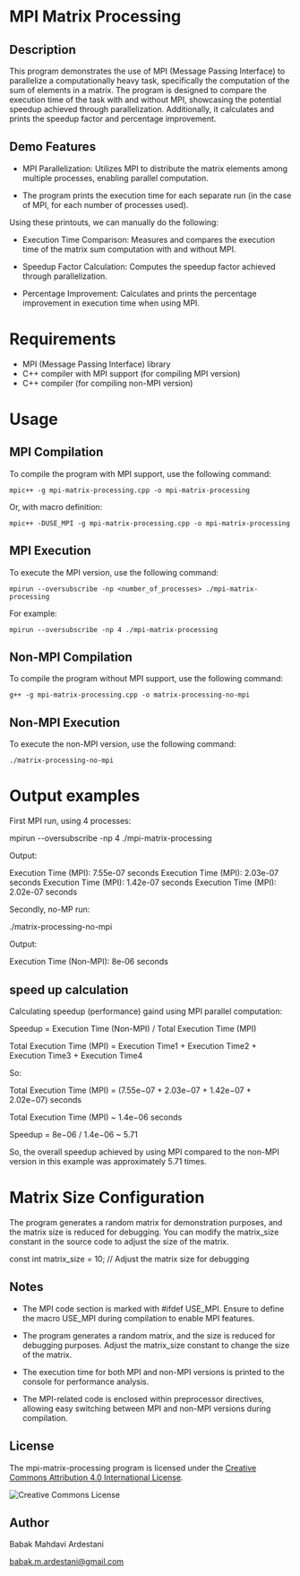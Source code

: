 # MPI Matrix Processing 

## Description

This program demonstrates the use of MPI (Message Passing Interface) to parallelize a computationally heavy task, specifically the computation of the sum of elements in a matrix. The program is designed to compare the execution time of the task with and without MPI, showcasing the potential speedup achieved through parallelization. Additionally, it calculates and prints the speedup factor and percentage improvement.

## Demo Features

- MPI Parallelization: Utilizes MPI to distribute the matrix elements among multiple processes, enabling parallel computation.

- The program prints the execution time for each separate run (in the case of MPI, for each number of processes used).

Using these printouts, we can manually do the following:

- Execution Time Comparison: Measures and compares the execution time of the matrix sum computation with and without MPI.

- Speedup Factor Calculation: Computes the speedup factor achieved through parallelization.

- Percentage Improvement: Calculates and prints the percentage improvement in execution time when using MPI.

# Requirements

- MPI (Message Passing Interface) library
- C++ compiler with MPI support (for compiling MPI version)
- C++ compiler (for compiling non-MPI version)


# Usage

## MPI Compilation

To compile the program with MPI support, use the following command:

```mpic++ -g mpi-matrix-processing.cpp -o mpi-matrix-processing```

Or, with macro definition:

```mpic++ -DUSE_MPI -g mpi-matrix-processing.cpp -o mpi-matrix-processing```

## MPI Execution

To execute the MPI version, use the following command:

`mpirun --oversubscribe -np <number_of_processes> ./mpi-matrix-processing`


For example:

```mpirun --oversubscribe -np 4 ./mpi-matrix-processing```


## Non-MPI Compilation

To compile the program without MPI support, use the following command:

```g++ -g mpi-matrix-processing.cpp -o matrix-processing-no-mpi```


## Non-MPI Execution

To execute the non-MPI version, use the following command:

```./matrix-processing-no-mpi```


# Output examples 

First MPI run, using 4 processes: 

mpirun --oversubscribe -np 4 ./mpi-matrix-processing

Output: 

Execution Time (MPI): 7.55e-07 seconds
Execution Time (MPI): 2.03e-07 seconds
Execution Time (MPI): 1.42e-07 seconds
Execution Time (MPI): 2.02e-07 seconds


Secondly, no-MP run:

./matrix-processing-no-mpi

Output: 

Execution Time (Non-MPI): 8e-06 seconds

## speed up calculation

Calculating speedup (performance) gaind using MPI parallel computation: 


Speedup  =   Execution Time (Non-MPI)​ / Total Execution Time (MPI)

Total Execution Time (MPI) = Execution Time1 ​+ Execution Time2 ​+ Execution Time3 ​+ Execution Time4​

So: 

Total Execution Time (MPI) = (7.55e−07 + 2.03e−07 + 1.42e−07 + 2.02e−07) seconds

Total Execution Time (MPI) ~ 1.4e−06 seconds

Speedup = 8e−06 / 1.4e−06  ~ 5.71

So, the overall speedup achieved by using MPI compared to the non-MPI version in this example was approximately 5.71 times.


# Matrix Size Configuration

The program generates a random matrix for demonstration purposes, and the matrix size is reduced for debugging. You can modify the matrix_size constant in the source code to adjust the size of the matrix.

const int matrix_size = 10;  // Adjust the matrix size for debugging

## Notes

- The MPI code section is marked with #ifdef USE_MPI. Ensure to define the macro USE_MPI during compilation to enable MPI features.
    
- The program generates a random matrix, and the size is reduced for debugging purposes. Adjust the matrix_size constant to change the size of the matrix.
    
- The execution time for both MPI and non-MPI versions is printed to the console for performance analysis.
    
- The MPI-related code is enclosed within preprocessor directives, allowing easy switching between MPI and non-MPI versions during compilation.


## License

The mpi-matrix-processing program is licensed under the [Creative Commons Attribution 4.0 International License](https://creativecommons.org/licenses/by/4.0/).

![Creative Commons License](https://i.creativecommons.org/l/by/4.0/88x31.png)


## Author 

Babak Mahdavi Ardestani

babak.m.ardestani@gmail.com

